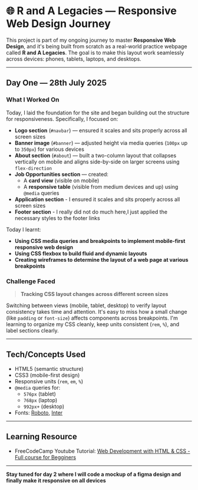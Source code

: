 # 🌐 R and A Legacies — Responsive Web Design Journey

This project is part of my ongoing journey to master **Responsive Web Design**, and it's being built from scratch as a real-world practice webpage called **R and A Legacies**. The goal is to make this layout work seamlessly across devices: phones, tablets, laptops, and desktops.

---

## Day One — 28th July 2025

### What I Worked On

Today, I laid the foundation for the site and began building out the structure for responsiveness. Specifically, I focused on:

- **Logo section** (`#navbar`) — ensured it scales and sits properly across all screen sizes
- **Banner image** (`#banner`) — adjusted height via media queries (`100px` up to `350px`) for various devices
- **About section** (`#about`) — built a two-column layout that collapses vertically on mobile and aligns side-by-side on larger screens using `flex-direction`
- **Job Opportunities section** — created:
  - A **card view** (visible on mobile)
  - A **responsive table** (visible from medium devices and up) using `@media` queries
- **Application section** - I ensured it scales and sits properly across all screen sizes
- **Footer section** - I really did not do much here,I just applied the necessary styles to the footer links

Today I learnt:

- **Using CSS media queries and breakpoints to implement mobile-first responsive web design**
- **Using CSS flexbox to build fluid and dynamic layouts**
- **Creating wireframes to determine the layout  of a web page at various breakpoints**


### Challenge Faced

> **Tracking CSS layout changes across different screen sizes**

Switching between views (mobile, tablet, desktop) to verify layout consistency takes time and attention. It's easy to miss how a small change (like `padding` or `font-size`) affects components across breakpoints. I'm learning to organize my CSS cleanly, keep units consistent (`rem`, `%`), and label sections clearly.

---

## Tech/Concepts Used

- HTML5 (semantic structure)
- CSS3 (mobile-first design)
- Responsive units (`rem`, `em`, `%`)
- `@media` queries for:
  - `576px` (tablet)
  - `768px` (laptop)
  - `992px+` (desktop)
- Fonts: [Roboto](https://fonts.google.com/specimen/Roboto), [Inter](https://fonts.google.com/specimen/Inter)


---

## Learning Resource

- FreeCodeCamp Youtube Tutorial: [Web Development with HTML & CSS - Full course for Begginers](https://www.youtube.com/watch?v=dX8396ZmSPk&t=40518s)

---

**Stay tuned for day 2 where I will code a mockup of a figma design and finally make it responsive on all devices**

